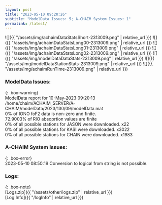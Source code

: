 ```yaml
---
layout: post
title: "2023-05-10 09:20:26"
subtitle: "ModelData Issues: 5; A-CHAIM System Issues: 1"
permalink: /latest/
---
```


![]({{ "/assets/img/achaimDataStatsShort-2313009.png" | relative_url }})
![]({{ "/assets/img/achaimDataStatsLong00-2313009.png" | relative_url }})
![]({{ "/assets/img/achaimDataStatsLong01-2313009.png" | relative_url }})
![]({{ "/assets/img/achaimDataStatsLong02-2313009.png" | relative_url }})
![]({{ "/assets/img/modelDataDataStats-2313009.png" | relative_url }})
![]({{ "/assets/img/modelDataStationStats-2313009.png" | relative_url }})
![]({{ "/assets/img/achaimRunTime-2313009.png" | relative_url }})


### ModelData Issues:  
  
{: .box-warning}  
 ModelData report for 10-May-2023 09:20:13   
 /home/chaim/ACHAIM_SERVER/A-CHAIM/modelData/2023/130/09/modelData.mat   
 0% of IONO foF2 data is non-zero and finite.   
 72.9003% of RIO absoprtion values are finite   
 0% of all possible stations for JASON were downloaded. x22   
 0% of all possible stations for KASI were downloaded. x3022   
 0% of all possible stations for CHAIN were downloaded. x1983   
  
### A-CHAIM System Issues:  
  
{: .box-error}  
2023-05-10 08:50:19 Conversion to logical from string is not possible.  

### Logs:  
  
{: .box-note}  
[Logs.zip]({{ "/assets/other/logs.zip" | relative_url }})  
[Log Info]({{ "/logInfo" | relative_url }})  

